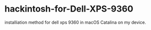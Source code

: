 # hackintosh-for-Dell-XPS-9360
installiation method for dell xps 9360 in macOS Catalina on my device.

